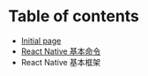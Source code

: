 # Table of contents

* [Initial page](README.md)
* [React Native 基本命令](react-native.md)
* React Native 基本框架

